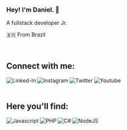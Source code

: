 ### Hey! I'm Daniel. 👋
A fullstack developer Jr.

🇧🇷 From Brazil 

<br>

## Connect with me:

[<img align="left" alt="Linked-In" src="https://img.shields.io/badge/linkedin-%230077B5.svg?&style=for-the-badge&logo=linkedin&logoColor=white" />](https://www.linkedin.com/in/daniel-pereira-sanches-0a1ba0210)


[<img align="left" alt="Instagram" src="https://img.shields.io/badge/Instagram-DD0046?logo=instagram&logoColor=white&style=for-the-badge" />](https://www.instagram.com/danielpereira21063)

[<img align="left" alt="Twitter" src="https://img.shields.io/badge/twitter-%231DA1F2.svg?&style=for-the-badge&logo=twitter&logoColor=white" />](https://twitter.com/Daniel21063)

[<img align="left" alt="Youtube" src="https://img.shields.io/badge/Instagram-DD0046?logo=youtube&logoColor=white&style=for-the-badge" />](https://www.youtube.com/channel/UCY28Uf5BI7k6aJ07iSP39tA)

<br>
<br>

## Here you'll find:

<img align="left" alt="Javascript" src="https://img.shields.io/badge/javascript-CCB920?style=for-the-badge&logo=javascript&logoColor=white" />
<img align="left" alt="PHP" src="https://img.shields.io/badge/php-%23777BB4.svg?style=for-the-badge&logo=php&logoColor=white"/>
<img align="left" alt="C#" src="https://img.shields.io/badge/c%23-%23239120.svg?style=for-the-badge&logo=c-sharp&logoColor=white"/>
<img align="left" alt="NodeJS" src="https://img.shields.io/badge/node.js-%2343853D.svg?style=for-the-badge&logo=node-dot-js&logoColor=white"/>
